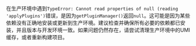 在生产环境中遇到`TypeError: Cannot read properties of null (reading 'applyPlugins')`错误，是因为`getPluginManager()`返回`null`。这可能是因为某些依赖没有正确地安装或更新到生产环境。建议检查并确保所有必要的依赖都已安装，并且版本与开发环境一致。如果问题仍然存在，请尝试清理生产环境中的UMI缓存，或者重新构建项目。

